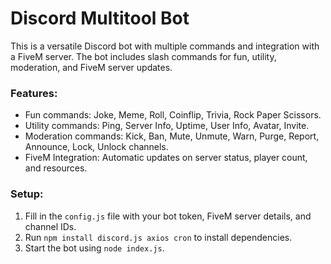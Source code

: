 
# Discord Multitool Bot
This is a versatile Discord bot with multiple commands and integration with a FiveM server. The bot includes slash commands for fun, utility, moderation, and FiveM server updates.

### Features:
- Fun commands: Joke, Meme, Roll, Coinflip, Trivia, Rock Paper Scissors.
- Utility commands: Ping, Server Info, Uptime, User Info, Avatar, Invite.
- Moderation commands: Kick, Ban, Mute, Unmute, Warn, Purge, Report, Announce, Lock, Unlock channels.
- FiveM Integration: Automatic updates on server status, player count, and resources.

### Setup:
1. Fill in the `config.js` file with your bot token, FiveM server details, and channel IDs.
2. Run `npm install discord.js axios cron` to install dependencies.
3. Start the bot using `node index.js`.

